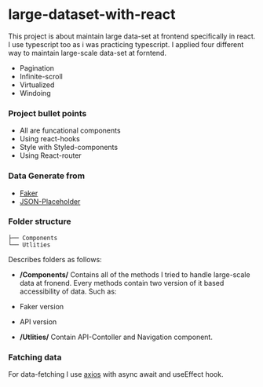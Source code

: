 # large-dataset-with-react

This project is about maintain large data-set at frontend specifically in react. I use typescript too as i was practicing typescript. I applied four different way to maintain large-scale data-set at forntend.

- Pagination
- Infinite-scroll
- Virtualized
- Windoing

### Project bullet points

- All are funcational components
- Using react-hooks
- Style with Styled-components
- Using React-router

### Data Generate from

-  [Faker](https://www.npmjs.com/package/faker)
- [JSON-Placeholder](https://jsonplaceholder.typicode.com/)

### Folder structure

```
├── Components
└── Utlities

```

Describes folders as follows:

- **/Components/** Contains all of the methods I tried to handle large-scale data at fronend. Every methods contain two version of it based accessibility of data. Such as:

- Faker version
- API version

- **/Utlities/** Contain API-Contoller and Navigation component.

### Fatching data

For data-fetching I use [axios](https://www.npmjs.com/package/axios) with async await and useEffect hook.
